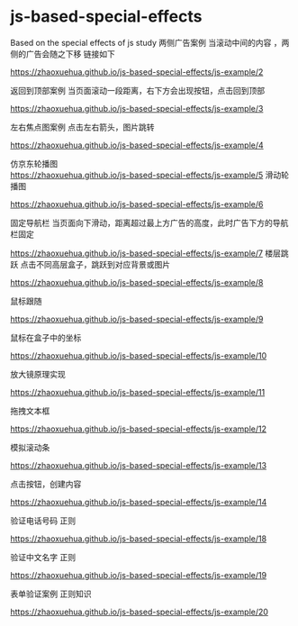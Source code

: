 # js-based-special-effects
Based on the special effects of js study
两侧广告案例  当滚动中间的内容 ，两侧的广告会随之下移  链接如下

https://zhaoxuehua.github.io/js-based-special-effects/js-example/2

返回到顶部案例  当页面滚动一段距离，右下方会出现按钮，点击回到顶部

https://zhaoxuehua.github.io/js-based-special-effects/js-example/3

左右焦点图案例   点击左右箭头，图片跳转

https://zhaoxuehua.github.io/js-based-special-effects/js-example/4

仿京东轮播图  
https://zhaoxuehua.github.io/js-based-special-effects/js-example/5
滑动轮播图

https://zhaoxuehua.github.io/js-based-special-effects/js-example/6

固定导航栏  当页面向下滑动，距离超过最上方广告的高度，此时广告下方的导航栏固定

https://zhaoxuehua.github.io/js-based-special-effects/js-example/7
楼层跳跃  点击不同高层盒子，跳跃到对应背景或图片

https://zhaoxuehua.github.io/js-based-special-effects/js-example/8

鼠标跟随

https://zhaoxuehua.github.io/js-based-special-effects/js-example/9

鼠标在盒子中的坐标

https://zhaoxuehua.github.io/js-based-special-effects/js-example/10

放大镜原理实现

https://zhaoxuehua.github.io/js-based-special-effects/js-example/11

拖拽文本框

https://zhaoxuehua.github.io/js-based-special-effects/js-example/12

模拟滚动条

https://zhaoxuehua.github.io/js-based-special-effects/js-example/13

点击按钮，创建内容

https://zhaoxuehua.github.io/js-based-special-effects/js-example/14

验证电话号码 正则

https://zhaoxuehua.github.io/js-based-special-effects/js-example/18

验证中文名字 正则

https://zhaoxuehua.github.io/js-based-special-effects/js-example/19

表单验证案例  正则知识

https://zhaoxuehua.github.io/js-based-special-effects/js-example/20

